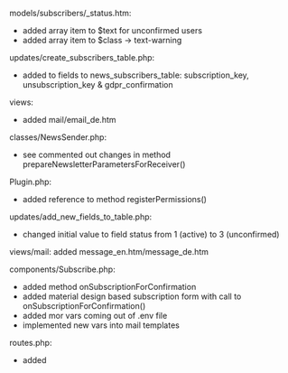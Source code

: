 models/subscribers/_status.htm:
- added array item to $text for unconfirmed users
- added array item to $class -> text-warning

updates/create_subscribers_table.php:
- added to fields to news_subscribers_table: subscription_key, unsubscription_key & gdpr_confirmation

views:
- added mail/email_de.htm

classes/NewsSender.php:
- see commented out changes in method prepareNewsletterParametersForReceiver()

Plugin.php:
- added reference to method registerPermissions()

updates/add_new_fields_to_table.php:
- changed initial value to field status from 1 (active) to 3 (unconfirmed)

views/mail:
added message_en.htm/message_de.htm

components/Subscribe.php:
- added method onSubscriptionForConfirmation
- added material design based subscription form with call to onSubscriptionForConfirmation()
- added mor vars coming out of .env file
- implemented new vars into mail templates

routes.php:
- added